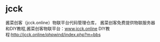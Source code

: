 # jcck
酱菜创客（jcck.online）物联平台代码管理仓库，
酱菜创客免费提供物联服务器和DIY教程,酱菜创客物联平台：www.jcck.online
DIY教程:http://jcck.online/phpwind/index.php?m=bbs
